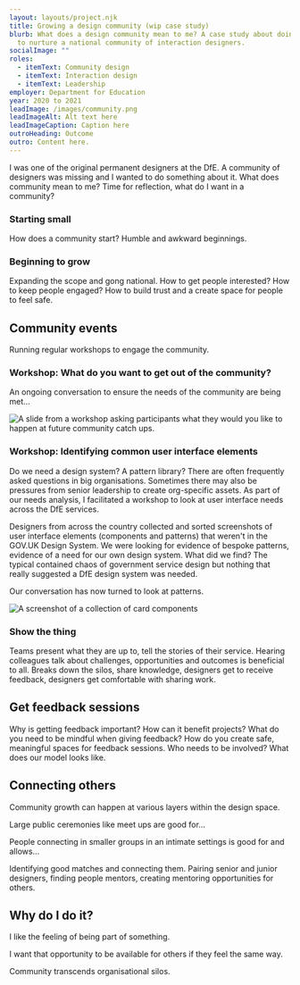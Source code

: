 ```yaml
---
layout: layouts/project.njk
title: Growing a design community (wip case study)
blurb: What does a design community mean to me? A case study about doing my bit
  to nurture a national community of interaction designers.
socialImage: ""
roles:
  - itemText: Community design
  - itemText: Interaction design
  - itemText: Leadership
employer: Department for Education
year: 2020 to 2021
leadImage: /images/community.png
leadImageAlt: Alt text here
leadImageCaption: Caption here
outroHeading: Outcome
outro: Content here.
---
```

I was one of the original permanent designers at the DfE. A community of designers was missing and I wanted to do something about it. What does community mean to me? Time for reflection, what do I want in a community?

### Starting small

How does a community start? Humble and awkward beginnings.

### Beginning to grow

Expanding the scope and gong national. How to get people interested? How to keep people engaged? How to build trust and a create space for people to feel safe.

## Community events

Running regular workshops to engage the community.

### Workshop: What do you want to get out of the community?

An ongoing conversation to ensure the needs of the community are being met...

![A slide from a workshop asking participants what they would you like to happen at future community catch ups.](/images/screenshot-2021-09-09-at-21.15.03.png "Placeholder image: Community needs change over time so we revisit them often in a workshop setting.")

### Workshop:  Identifying common user interface elements

Do we need a design system? A pattern library? There are often frequently asked questions in big organisations. Sometimes there may also be pressures from senior leadership to create org-specific assets. As part of our needs analysis, I facilitated a workshop to look at user interface needs across the DfE services.

Designers from across the country collected and sorted screenshots of user interface elements (components and patterns) that weren't in the GOV.UK Design System. We were looking for evidence of bespoke patterns, evidence of a need for our own design system. What did we find? The typical contained chaos of government service design but nothing that really suggested a DfE design system was needed. 

Our conversation has now turned to look at patterns. 

![A screenshot of a collection of card components](/images/_-page-1-1-.jpg "We collaboratively surveyed DfE services to collect and collate user interface elements (components and patterns) that weren't in the GOV.UK Design System.")

### Show the thing

Teams present what they are up to, tell the stories of their service. Hearing colleagues talk about challenges, opportunities and outcomes is beneficial to all. Breaks down the silos, share knowledge, designers get to receive feedback, designers get comfortable with sharing work.

## Get feedback sessions

Why is getting feedback important? How can it benefit projects? What do you need to be mindful when giving feedback? How do you create safe, meaningful spaces for feedback sessions. Who needs to be involved? What does our model looks like.

## Connecting others

Community growth can happen at various layers within the design space. 

Large public ceremonies like meet ups are good for...

People connecting in smaller groups in an intimate settings is good for and allows...

Identifying good matches and connecting them. Pairing senior and junior designers, finding people mentors, creating mentoring opportunities for others.

## Why do I do it?

I like the feeling of being part of something. 

I want that opportunity to be available for others if they feel the same way. 

Community transcends organisational silos.